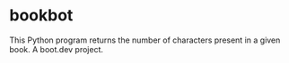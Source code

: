 # bookbot
This Python program returns the number of characters present in a given book. A boot.dev project.
